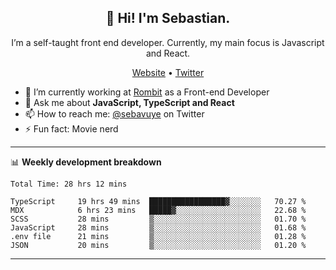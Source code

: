 <h2 align="center">👋 Hi! I'm Sebastian.</h2>
<p align="center">I’m a self-taught front end developer. Currently, my main focus is Javascript and React.</p>
<p align="center">
  <a href="https://sebastianvuye.be">Website</a> •
  <a href="https://twitter.com/sebavuye">Twitter</a>
</p>


- 🔭 I’m currently working at [Rombit](https://rombit.com/) as a Front-end Developer
- 💬 Ask me about **JavaScript, TypeScript and React**
- 📫 How to reach me: [@sebavuye](https://twitter.com/sebavuye) on Twitter
- ⚡ Fun fact: Movie nerd

-------

📊 **Weekly development breakdown**

<!--START_SECTION:waka-->

```text
Total Time: 28 hrs 12 mins

TypeScript     19 hrs 49 mins  █████████████████▓░░░░░░░   70.27 %
MDX            6 hrs 23 mins   █████▓░░░░░░░░░░░░░░░░░░░   22.68 %
SCSS           28 mins         ▒░░░░░░░░░░░░░░░░░░░░░░░░   01.70 %
JavaScript     28 mins         ▒░░░░░░░░░░░░░░░░░░░░░░░░   01.68 %
.env file      21 mins         ▒░░░░░░░░░░░░░░░░░░░░░░░░   01.28 %
JSON           20 mins         ▒░░░░░░░░░░░░░░░░░░░░░░░░   01.20 %
```

<!--END_SECTION:waka-->
-------
